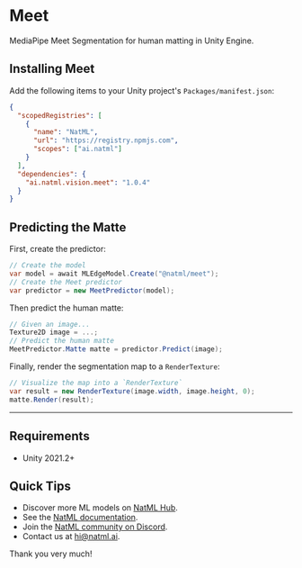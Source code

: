 # Meet
MediaPipe Meet Segmentation for human matting in Unity Engine.

## Installing Meet
Add the following items to your Unity project's `Packages/manifest.json`:
```json
{
  "scopedRegistries": [
    {
      "name": "NatML",
      "url": "https://registry.npmjs.com",
      "scopes": ["ai.natml"]
    }
  ],
  "dependencies": {
    "ai.natml.vision.meet": "1.0.4"
  }
}
```

## Predicting the Matte
First, create the predictor:
```csharp
// Create the model
var model = await MLEdgeModel.Create("@natml/meet");
// Create the Meet predictor
var predictor = new MeetPredictor(model);
```

Then predict the human matte:
```csharp
// Given an image...
Texture2D image = ...;
// Predict the human matte
MeetPredictor.Matte matte = predictor.Predict(image);
```

Finally, render the segmentation map to a `RenderTexture`:
```csharp
// Visualize the map into a `RenderTexture`
var result = new RenderTexture(image.width, image.height, 0);
matte.Render(result);
```

___

## Requirements
- Unity 2021.2+

## Quick Tips
- Discover more ML models on [NatML Hub](https://hub.natml.ai).
- See the [NatML documentation](https://docs.natml.ai/natml).
- Join the [NatML community on Discord](https://natml.ai/community).
- Contact us at [hi@natml.ai](mailto:hi@natml.ai).

Thank you very much!